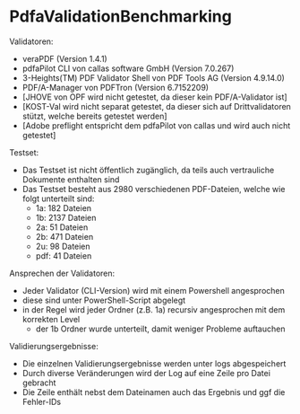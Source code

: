 # PdfaValidationBenchmarking

Validatoren:
* veraPDF (Version 1.4.1)
* pdfaPilot CLI von callas software GmbH (Version 7.0.267)
* 3-Heights(TM) PDF Validator Shell von PDF Tools AG (Version 4.9.14.0)
* PDF/A-Manager von PDFTron (Version 6.7152209)
* [JHOVE von OPF wird nicht getestet, da dieser kein PDF/A-Validator ist]
* [KOST-Val wird nicht separat getestet, da dieser sich auf Drittvalidatoren stützt, welche bereits getestet werden]
* [Adobe preflight entspricht dem pdfaPilot von callas und wird auch nicht getestet]

Testset:
* Das Testset ist nicht öffentlich zugänglich, da teils auch vertrauliche Dokumente enthalten sind
* Das Testset besteht aus 2980 verschiedenen PDF-Dateien, welche wie folgt unterteilt sind:
  * 1a:  182 Dateien
  * 1b: 2137 Dateien
  * 2a:   51 Dateien
  * 2b:  471 Dateien
  * 2u:   98 Dateien
  * pdf:  41 Dateien

Ansprechen der Validatoren:
* Jeder Validator (CLI-Version) wird mit einem Powershell angesprochen
* diese sind unter PowerShell-Script abgelegt
* in der Regel wird jeder Ordner (z.B. 1a) recursiv angesprochen mit dem korrekten Level
  * der 1b Ordner wurde unterteilt, damit weniger Probleme auftauchen 

Validierungsergebnisse:
* Die einzelnen Validierungsergebnisse werden unter logs abgespeichert
* Durch diverse Veränderungen wird der Log auf eine Zeile pro Datei gebracht
* Die Zeile enthält nebst dem Dateinamen auch das Ergebnis und ggf die Fehler-IDs
